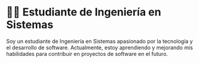 # 👨‍💻 Estudiante de Ingeniería en Sistemas
Soy un estudiante de Ingeniería en Sistemas apasionado por la tecnología y el desarrollo de software. Actualmente, estoy aprendiendo y mejorando mis habilidades para contribuir en proyectos de software en el futuro.
<!--
**leo-ema100/leo-ema100** is a ✨ _special_ ✨ repository because its `README.md` (this file) appears on your GitHub profile.

Here are some ideas to get you started:
##🌟 Habilidades y Conocimientos
### Lenguajes de Programación
- C#
- JavaScript (en proceso de aprendizaje)

### Frontend
- HTML5
- CSS3

### Backend
- ASP.NET

### Bases de Datos
- SQL Server
- MySQL
- MongoDB (nociones básicas)

### Herramientas y Entornos de Desarrollo
- Visual Studio
- Visual Studio Code
